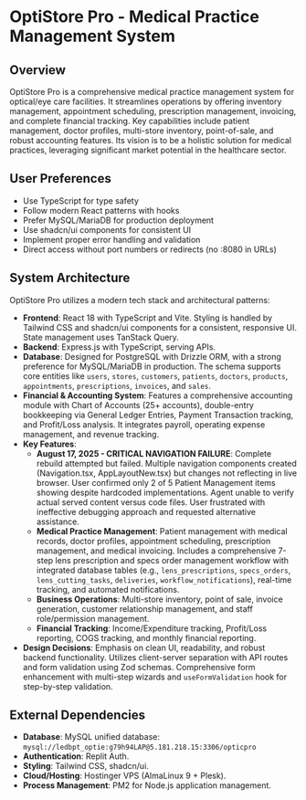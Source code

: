 # OptiStore Pro - Medical Practice Management System

## Overview
OptiStore Pro is a comprehensive medical practice management system for optical/eye care facilities. It streamlines operations by offering inventory management, appointment scheduling, prescription management, invoicing, and complete financial tracking. Key capabilities include patient management, doctor profiles, multi-store inventory, point-of-sale, and robust accounting features. Its vision is to be a holistic solution for medical practices, leveraging significant market potential in the healthcare sector.

## User Preferences
- Use TypeScript for type safety
- Follow modern React patterns with hooks
- Prefer MySQL/MariaDB for production deployment
- Use shadcn/ui components for consistent UI
- Implement proper error handling and validation
- Direct access without port numbers or redirects (no :8080 in URLs)

## System Architecture
OptiStore Pro utilizes a modern tech stack and architectural patterns:
- **Frontend**: React 18 with TypeScript and Vite. Styling is handled by Tailwind CSS and shadcn/ui components for a consistent, responsive UI. State management uses TanStack Query.
- **Backend**: Express.js with TypeScript, serving APIs.
- **Database**: Designed for PostgreSQL with Drizzle ORM, with a strong preference for MySQL/MariaDB in production. The schema supports core entities like `users`, `stores`, `customers`, `patients`, `doctors`, `products`, `appointments`, `prescriptions`, `invoices`, and `sales`.
- **Financial & Accounting System**: Features a comprehensive accounting module with Chart of Accounts (25+ accounts), double-entry bookkeeping via General Ledger Entries, Payment Transaction tracking, and Profit/Loss analysis. It integrates payroll, operating expense management, and revenue tracking.
- **Key Features**:
    - **August 17, 2025 - CRITICAL NAVIGATION FAILURE**: Complete rebuild attempted but failed. Multiple navigation components created (Navigation.tsx, AppLayoutNew.tsx) but changes not reflecting in live browser. User confirmed only 2 of 5 Patient Management items showing despite hardcoded implementations. Agent unable to verify actual served content versus code files. User frustrated with ineffective debugging approach and requested alternative assistance.
    - **Medical Practice Management**: Patient management with medical records, doctor profiles, appointment scheduling, prescription management, and medical invoicing. Includes a comprehensive 7-step lens prescription and specs order management workflow with integrated database tables (e.g., `lens_prescriptions`, `specs_orders`, `lens_cutting_tasks`, `deliveries`, `workflow_notifications`), real-time tracking, and automated notifications.
    - **Business Operations**: Multi-store inventory, point of sale, invoice generation, customer relationship management, and staff role/permission management.
    - **Financial Tracking**: Income/Expenditure tracking, Profit/Loss reporting, COGS tracking, and monthly financial reporting.
- **Design Decisions**: Emphasis on clean UI, readability, and robust backend functionality. Utilizes client-server separation with API routes and form validation using Zod schemas. Comprehensive form enhancement with multi-step wizards and `useFormValidation` hook for step-by-step validation.

## External Dependencies
- **Database**: MySQL unified database: `mysql://ledbpt_optie:g79h94LAP@5.181.218.15:3306/opticpro`
- **Authentication**: Replit Auth.
- **Styling**: Tailwind CSS, shadcn/ui.
- **Cloud/Hosting**: Hostinger VPS (AlmaLinux 9 + Plesk).
- **Process Management**: PM2 for Node.js application management.